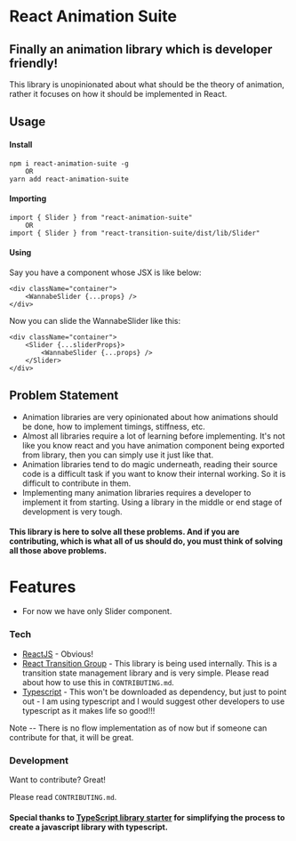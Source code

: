 # React Animation Suite

## Finally an animation library which is developer friendly!
This library is unopinionated about what should be the theory of animation, rather it focuses on how it should be implemented in React.

## Usage
#### Install
    npm i react-animation-suite -g
        OR
    yarn add react-animation-suite

#### Importing
    import { Slider } from "react-animation-suite"
        OR
    import { Slider } from "react-transition-suite/dist/lib/Slider"
    
#### Using
Say you have a component whose JSX is like below:

    <div className="container">
        <WannabeSlider {...props} />
    </div>
    
Now you can slide the WannabeSlider like this:
    
    <div className="container">
        <Slider {...sliderProps}>
            <WannabeSlider {...props} />
        </Slider>
    </div>
    

## Problem Statement
  - Animation libraries are very opinionated about how animations should be done, how to implement timings, stiffness, etc.
  - Almost all libraries require a lot of learning before implementing. It's not like you know react and you have animation component being exported from library, then you can simply use it just like that.
  - Animation libraries tend to do magic underneath, reading their source code is a difficult task if you want to know their internal working. So it is difficult to contribute in them.
  - Implementing many animation libraries requires a developer to implement it from starting. Using a library in the middle or end stage of development is very tough.
 
#### This library is here to solve all these problems. And if you are contributing, which is what all of us should do, you must think of solving all those above problems.

# Features
  - For now we have only Slider component.
  
### Tech

* [ReactJS] - Obvious!
* [React Transition Group] - This library is being used internally. This is a transition state management library and is very simple. Please read about how to use this in `CONTRIBUTING.md`.
* [Typescript] - This won't be downloaded as dependency, but just to point out - I am using typescript and I would suggest other developers to use typescript as it makes life so good!!!

Note -- There is no flow implementation as of now but if someone can contribute for that, it will be great.

### Development
Want to contribute? Great!

Please read `CONTRIBUTING.md`.

#### Special thanks to [TypeScript library starter](https://github.com/alexjoverm/typescript-library-starter) for simplifying the process to create a javascript library with typescript.


   [ReactJS]: <https://reactjs.org/>
   [React Transition Group]: <https://reactcommunity.org/react-transition-group/>
   [Typescript]: <https://www.typescriptlang.org/>
